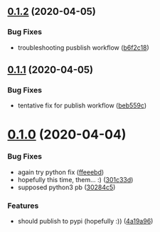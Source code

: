## [0.1.2](https://github.com/esciara/github_actions_test/compare/v0.1.1...v0.1.2) (2020-04-05)


### Bug Fixes

* troubleshooting pusblish workflow ([b6f2c18](https://github.com/esciara/github_actions_test/commit/b6f2c1862dd8056121efc936844a1a994710b8a4))

## [0.1.1](https://github.com/esciara/github_actions_test/compare/v0.1.0...v0.1.1) (2020-04-05)


### Bug Fixes

* tentative fix for publish workflow ([beb559c](https://github.com/esciara/github_actions_test/commit/beb559c62f979859e6fecf28365bab457bded6e2))

# [0.1.0](https://github.com/esciara/github_actions_test/compare/v0.0.0...v0.1.0) (2020-04-04)


### Bug Fixes

* again try python fix ([ffeeebd](https://github.com/esciara/github_actions_test/commit/ffeeebdd59983fb70a41bff561604d985fd59869))
* hopefully this time, them... :) ([301c33d](https://github.com/esciara/github_actions_test/commit/301c33d0ce8d76b64a6c767507086a28d157c5f6))
* supposed python3 pb ([30284c5](https://github.com/esciara/github_actions_test/commit/30284c53d7b122120070d200082dd4bcf708b4f6))


### Features

* should publish to pypi (hopefully :)) ([4a19a96](https://github.com/esciara/github_actions_test/commit/4a19a9650db4a4e46fa6973c6753d4999111b279))
